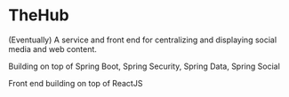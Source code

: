# TheHub
(Eventually) A service and front end for centralizing and displaying social media and web content.

Building on top of Spring Boot, Spring Security, Spring Data, Spring Social

Front end building on top of ReactJS
